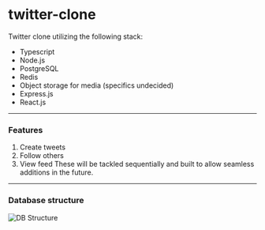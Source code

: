 # twitter-clone
Twitter clone utilizing the following stack:
- Typescript
- Node.js
- PostgreSQL
- Redis
- Object storage for media (specifics undecided)
- Express.js
- React.js
---
### Features
1. Create tweets
3. Follow others
4. View feed
These will be tackled sequentially and built to allow seamless additions in the future.
---
### Database structure
![DB Structure](https://i.imgur.com/70ZARd3.png)
